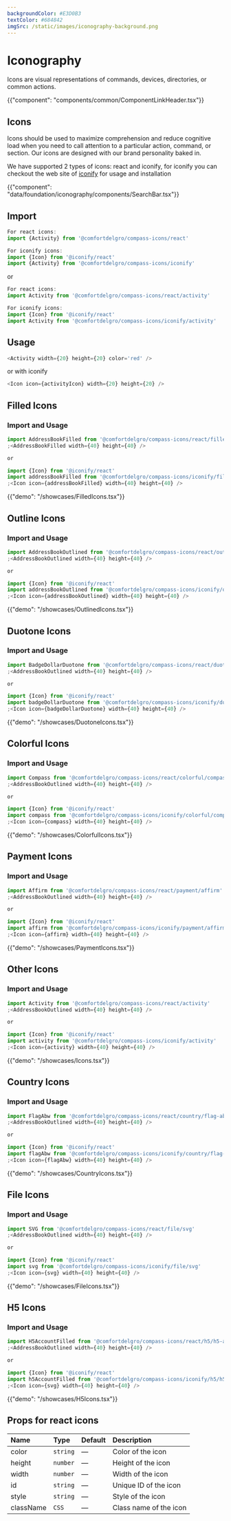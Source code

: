 ```yaml
---
backgroundColor: #E3D0B3
textColor: #684842
imgSrc: /static/images/iconography-background.png
---
```


# Iconography

<p class="description hidden">Icons are visual representations of commands, devices, directories, or common actions.</p>

{{"component": "components/common/ComponentLinkHeader.tsx"}}

## Icons

Icons should be used to maximize comprehension and reduce cognitive load when you need to call attention to a particular action, command, or section. Our icons are designed with our brand personality baked in.

We have supported 2 types of icons: react and iconify, for iconify you can checkout the web site of [iconify](https://iconify.design/docs/icon-components/react/) for usage and installation

{{"component": "data/foundation/iconography/components/SearchBar.tsx"}}

## Import

```js
For react icons:
import {Activity} from '@comfortdelgro/compass-icons/react'

For iconify icons:
import {Icon} from '@iconify/react'
import {Activity} from '@comfortdelgro/compass-icons/iconify'
```

or

```js
For react icons:
import Activity from '@comfortdelgro/compass-icons/react/activity'

For iconify icons:
import {Icon} from '@iconify/react'
import Activity from '@comfortdelgro/compass-icons/iconify/activity'
```

## Usage

```js
<Activity width={20} height={20} color='red' />
```

or with iconify

```js
<Icon icon={activityIcon} width={20} height={20} />
```

## Filled Icons

### Import and Usage

```js
import AddressBookFilled from '@comfortdelgro/compass-icons/react/filled/address-book-filled'
;<AddressBookFilled width={40} height={40} />

or

import {Icon} from '@iconify/react'
import addressBookFilled from '@comfortdelgro/compass-icons/iconify/filled/address-book-filled'
;<Icon icon={addressBookFilled} width={40} height={40} />
```

{{"demo": "/showcases/FilledIcons.tsx"}}

## Outline Icons

### Import and Usage

```js
import AddressBookOutlined from '@comfortdelgro/compass-icons/react/outlined/address-book-outlined'
;<AddressBookOutlined width={40} height={40} />

or

import {Icon} from '@iconify/react'
import addressBookOutlined from '@comfortdelgro/compass-icons/iconify/outlined/address-book-outlined'
;<Icon icon={addressBookOutlined} width={40} height={40} />
```

{{"demo": "/showcases/OutlinedIcons.tsx"}}

## Duotone Icons

### Import and Usage

```js
import BadgeDollarDuotone from '@comfortdelgro/compass-icons/react/duotone/badge-dollar-duotone'
;<AddressBookOutlined width={40} height={40} />

or

import {Icon} from '@iconify/react'
import badgeDollarDuotone from '@comfortdelgro/compass-icons/iconify/duotone/badge-dollar-duotone'
;<Icon icon={badgeDollarDuotone} width={40} height={40} />
```

{{"demo": "/showcases/DuotoneIcons.tsx"}}

## Colorful Icons

### Import and Usage

```js
import Compass from '@comfortdelgro/compass-icons/react/colorful/compass'
;<AddressBookOutlined width={40} height={40} />

or

import {Icon} from '@iconify/react'
import compass from '@comfortdelgro/compass-icons/iconify/colorful/compass'
;<Icon icon={compass} width={40} height={40} />
```

{{"demo": "/showcases/ColorfulIcons.tsx"}}

## Payment Icons

### Import and Usage

```js
import Affirm from '@comfortdelgro/compass-icons/react/payment/affirm'
;<AddressBookOutlined width={40} height={40} />

or

import {Icon} from '@iconify/react'
import affirm from '@comfortdelgro/compass-icons/iconify/payment/affirm'
;<Icon icon={affirm} width={40} height={40} />
```

{{"demo": "/showcases/PaymentIcons.tsx"}}

## Other Icons

### Import and Usage

```js
import Activity from '@comfortdelgro/compass-icons/react/activity'
;<AddressBookOutlined width={40} height={40} />

or

import {Icon} from '@iconify/react'
import activity from '@comfortdelgro/compass-icons/iconify/activity'
;<Icon icon={activity} width={40} height={40} />
```

{{"demo": "/showcases/Icons.tsx"}}

## Country Icons

### Import and Usage

```js
import FlagAbw from '@comfortdelgro/compass-icons/react/country/flag-abw'
;<AddressBookOutlined width={40} height={40} />

or

import {Icon} from '@iconify/react'
import flagAbw from '@comfortdelgro/compass-icons/iconify/country/flag-abw'
;<Icon icon={flagAbw} width={40} height={40} />
```

{{"demo": "/showcases/CountryIcons.tsx"}}

## File Icons

### Import and Usage

```js
import SVG from '@comfortdelgro/compass-icons/react/file/svg'
;<AddressBookOutlined width={40} height={40} />

or

import {Icon} from '@iconify/react'
import svg from '@comfortdelgro/compass-icons/iconify/file/svg'
;<Icon icon={svg} width={40} height={40} />
```

{{"demo": "/showcases/FileIcons.tsx"}}

## H5 Icons

### Import and Usage

```js
import H5AccountFilled from '@comfortdelgro/compass-icons/react/h5/h5-account-filled'
;<AddressBookOutlined width={40} height={40} />

or

import {Icon} from '@iconify/react'
import h5AccountFilled from '@comfortdelgro/compass-icons/iconify/h5/h5-account-filled'
;<Icon icon={svg} width={40} height={40} />
```

{{"demo": "/showcases/H5Icons.tsx"}}

## Props for react icons

| Name      | Type     | Default | Description            |
| :-------- | :------- | :------ | :--------------------- |
| color     | `string` | —       | Color of the icon      |
| height    | `number` | —       | Height of the icon     |
| width     | `number` | —       | Width of the icon      |
| id        | `string` | —       | Unique ID of the icon  |
| style     | `string` | —       | Style of the icon      |
| className | `CSS`    | —       | Class name of the icon |
